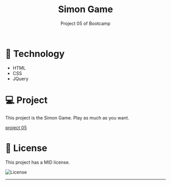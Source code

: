<h1 align="center"> Simon Game </h1>

<p align="center">
Project 05 of Bootcamp
</p>

<br>

# 🚀 Technology

- HTML
- CSS
- JQuery

# 💻 Project

This project is the Simon Game. Play as much as you want.

<a href="https://fernandakagami.github.io/the-complete-2022-web-development-bootcamp/project05-simon-game/">project 05</a><br>

# :memo: License

This project has a MID license.

<img alt="License" src="https://img.shields.io/static/v1?label=license&message=MIT&color=49AA26&labelColor=000000">


---
